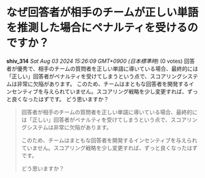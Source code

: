# なぜ回答者が相手のチームが正しい単語を推測した場合にペナルティを受けるのですか？

**shiv_314** *Sat Aug 03 2024 15:26:09 GMT+0900 (日本標準時)* (0 votes)
回答者が優秀で、相手のチームの質問者を正しい単語に導いている場合、最終的には「正しい」回答者がペナルティを受けてしまうという点で、スコアリングシステムは非常に欠陥があります。
このため、チームはまともな回答者を開発するインセンティブを与えられていません。スコアリング戦略を少し変更すれば、ずっと良くなったはずです。
どう思いますか？

> 回答者が相手のチームの質問者を正しい単語に導いている場合、最終的には「正しい」回答者がペナルティを受けてしまうという点で、スコアリングシステムは非常に欠陥があります。
>
> このため、チームはまともな回答者を開発するインセンティブを与えられていません。スコアリング戦略を少し変更すれば、ずっと良くなったはずです。
>
> どう思いますか？ 

